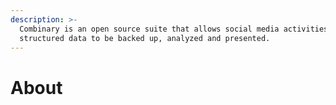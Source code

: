 ```yaml
---
description: >-
  Combinary is an open source suite that allows social media activities and
  structured data to be backed up, analyzed and presented.
---
```


# About

